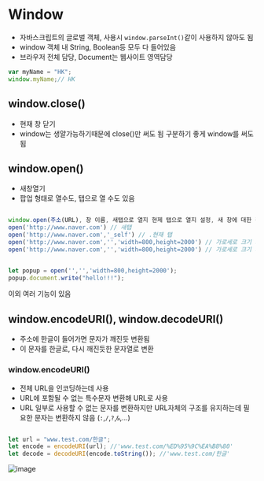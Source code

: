 # Window

- 자바스크립트의 글로벌 객체, 사용시 `window.parseInt()`같이 사용하지 않아도 됨
- window 객체 내 String, Boolean등 모두 다 들어있음
- 브라우저 전체 담당, Document는 웹사이트 영역담당 

```javascript
var myName = "HK";
window.myName;// HK

```

## window.close()
- 현재 창 닫기
- window는 생얄가능하기때문에 close()만 써도 됨 구분하기 좋게 window를 써도 됨
## window.open()
- 새창열기
- 팝업 형태로 열수도, 탭으로 열 수도 있음

```javascript

window.open(주소(URL), 창 이름, 새탭으로 열지 현제 탭으로 열지 설정, 새 창에 대한 각종 설정사항, 페이지 이력남김여부)
open('http://www.naver.com') // 새탭
open('http://www.naver.com','_self') // .현재 탭
open('http://www.naver.com','','width=800,height=2000') // 가로세로 크기 지정된 팝업
open('http://www.naver.com','','width=800,height=2000') // 가로세로 크기 지정된 팝업


let popup = open('','','width=800,height=2000');
popup.document.write("hello!!!");
```

이외 여러 기능이 있음

## window.encodeURI(), window.decodeURI()
- 주소에 한글이 들어가면 문자가 깨진듯 변환됨
- 이 문자를 한글로, 다시 깨진듯한 문자열로 변환
### window.encodeURI()
- 전체 URL을 인코딩하는데 사용
- URL에 포함될 수 없는 특수문자 변환해 URL로 사용
- URL 일부로 사용할 수 없는 문자를 변환하지만 URL자체의 구조를 유지하는데 필요한 문자는 변환하지 않음 (`:`,`/`,`?`,`&`,...)
```javascript

let url = "www.test.com/한글";
let encode = encodeURI(url); //'www.test.com/%ED%95%9C%EA%B8%80'
let decode = decodeURI(encode.toString()); //'www.test.com/한글'
```
![image](https://github.com/786khk/javascript_ref_zeroCho/assets/78067072/b0e685e4-aa4a-410f-a18c-e6fa5253870c)


